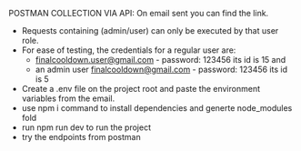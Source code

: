 POSTMAN COLLECTION VIA API: On email sent you can find the link.

- Requests containing (admin/user) can only be executed by that user role.
- For ease of testing, the credentials for a regular user are: 
    - finalcooldown.user@gmail.com - password: 123456 its id is 15 and 
    - an admin user finalcooldown@gmail.com - password: 123456 its id is 5
- Create a .env file on the project root and paste the environment variables from the email.
- use npm i command to install dependencies and generte node_modules fold
- run npm run dev to run the project
- try the endpoints from postman